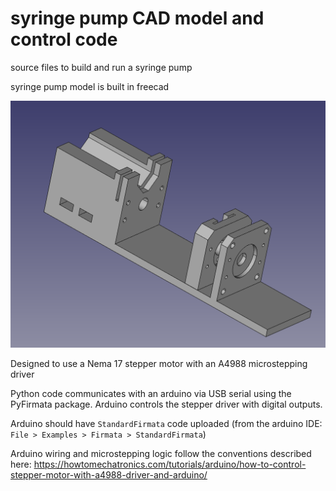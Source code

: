 # syringe pump CAD model and control code
source files to build and run a syringe pump

syringe pump model is built in freecad

![Alt text](res/cad_model_image.png?raw=true "CAD model")

Designed to use a Nema 17 stepper motor with an A4988 microstepping driver

Python code communicates with an arduino via USB serial using the PyFirmata package. Arduino controls the stepper driver with digital outputs.

Arduino should have `StandardFirmata` code uploaded (from the arduino IDE: `File > Examples > Firmata > StandardFirmata`)

Arduino wiring and microstepping logic follow the conventions described here:
https://howtomechatronics.com/tutorials/arduino/how-to-control-stepper-motor-with-a4988-driver-and-arduino/